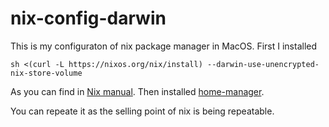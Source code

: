 # nix-config-darwin

This is my configuraton of nix package manager in MacOS. First I installed

```
sh <(curl -L https://nixos.org/nix/install) --darwin-use-unencrypted-nix-store-volume
```

As you can find in [Nix manual](https://nixos.org/manual/nix/stable/#sect-macos-installation). Then installed [home-manager](https://github.com/nix-community/home-manager).

You can repeate it as the selling point of nix is being repeatable.

